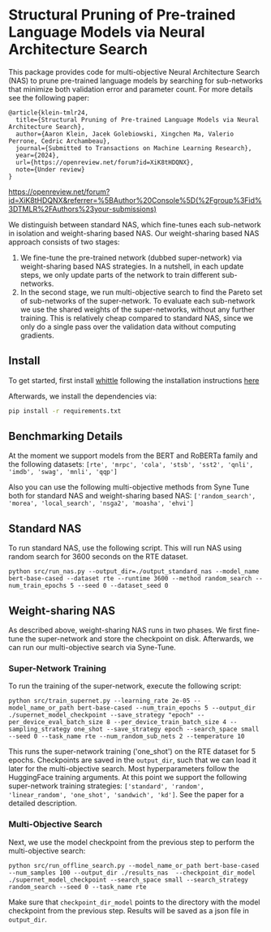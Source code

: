 # Structural Pruning of Pre-trained Language Models via Neural Architecture Search

This package provides code for multi-objective Neural Architecture Search (NAS)
to prune pre-trained language models by searching for sub-networks that 
minimize both validation error and parameter count. For more details see the following paper:

```
@article{klein-tmlr24,
  title={Structural Pruning of Pre-trained Language Models via Neural Architecture Search},
  author={Aaron Klein, Jacek Golebiowski, Xingchen Ma, Valerio Perrone, Cedric Archambeau},
  journal={Submitted to Transactions on Machine Learning Research},
  year={2024},
  url={https://openreview.net/forum?id=XiK8tHDQNX},
  note={Under review}
}
```
   
   
   https://openreview.net/forum?id=XiK8tHDQNX&referrer=%5BAuthor%20Console%5D(%2Fgroup%3Fid%3DTMLR%2FAuthors%23your-submissions)

We distinguish between standard NAS, which fine-tunes each sub-network in isolation and weight-sharing 
based NAS. Our weight-sharing based NAS approach consists of two stages:
1. We fine-tune the pre-trained network (dubbed super-network) via weight-sharing based NAS strategies. 
   In a nutshell, in each update steps, we only update parts of the network to train different sub-networks.
2. In the second stage, we run multi-objective search to find the Pareto set of sub-networks 
   of the super-network. To evaluate each sub-network we use the shared weights of the super-networks, without
   any further training. This is relatively cheap compared to standard NAS, since we only do a single pass
   over the validation data without computing gradients. 

## Install

To get started, first install [whittle](https://github.com/whittle-org/whittle) following 
the installation instructions [here](https://github.com/whittle-org/whittle?tab=readme-ov-file#setup)

Afterwards, we install the dependencies via:

```bash
pip install -r requirements.txt
```

## Benchmarking Details

At the moment we support models from the BERT and RoBERTa family and the following datasets: 
```[rte', 'mrpc', 'cola', 'stsb', 'sst2', 'qnli', 'imdb', 'swag', 'mnli', 'qqp']```

Also you can use the following multi-objective methods from Syne Tune both for standard NAS and weight-sharing based NAS: 
```['random_search', 'morea', 'local_search', 'nsga2', 'moasha', 'ehvi']```

## Standard NAS

To run standard NAS, use the following script. This will run NAS using random search for 3600 seconds on the RTE dataset.

```python src/run_nas.py --output_dir=./output_standard_nas --model_name bert-base-cased --dataset rte --runtime 3600 --method random_search --num_train_epochs 5 --seed 0 --dataset_seed 0```

## Weight-sharing NAS

As described above, weight-sharing NAS runs in two phases. We first fine-tune the super-network and store the checkpoint on disk.
Afterwards, we can run our multi-objective search via Syne-Tune. 

### Super-Network Training

To run the training of the super-network, execute the following script:

```python src/train_supernet.py --learning_rate 2e-05 --model_name_or_path bert-base-cased --num_train_epochs 5 --output_dir ./supernet_model_checkpoint --save_strategy "epoch" --per_device_eval_batch_size 8 --per_device_train_batch_size 4 --sampling_strategy one_shot --save_strategy epoch --search_space small --seed 0 --task_name rte --num_random_sub_nets 2 --temperature 10 ``` 

This runs the super-network training ('one_shot') on the RTE dataset for 5 epochs. Checkpoints are saved in the
`output_dir`, such that we can load it later for the multi-objective search. 
Most hyperparameters follow the HuggingFace training arguments. At this point we
support the following super-network training strategies: ```['standard', 'random', 'linear_random', 'one_shot', 'sandwich', 'kd']```.
See the paper for a detailed description.


### Multi-Objective Search

Next, we use the model checkpoint from the previous step to perform the multi-objective search:

```python src/run_offline_search.py --model_name_or_path bert-base-cased --num_samples 100 --output_dir ./results_nas  --checkpoint_dir_model ./supernet_model_checkpoint --search_space small --search_strategy random_search --seed 0 --task_name rte``` 

Make sure that `checkpoint_dir_model` points to the directory with the model checkpoint from the previous step. 
Results will be saved as a json file in `output_dir`.